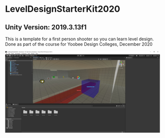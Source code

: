 # LevelDesignStarterKit2020
## Unity Version: 2019.3.13f1

This is a template for a first person shooter so you can learn level design.
Done as part of the course for Yoobee Design Colleges, December 2020

![Image of Project](https://github.com/SteveRodkissAtBurnside/LevelDesignStarterKit2020/blob/main/Screenshot.jpg)
